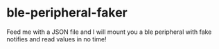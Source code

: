 # ble-peripheral-faker
Feed me with a JSON file and I will mount you a ble peripheral with fake notifies and read values in no time!
